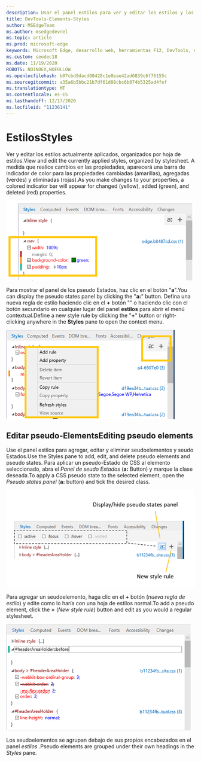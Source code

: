 ```yaml
---
description: Usar el panel estilos para ver y editar los estilos y los seudoelementos aplicados actualmente
title: DevTools-Elements-Styles
author: MSEdgeTeam
ms.author: msedgedevrel
ms.topic: article
ms.prod: microsoft-edge
keywords: Microsoft Edge, desarrollo web, herramientas F12, DevTools, elementos, estilos, seudo provincia, pseudo Classe, seudoelemento
ms.custom: seodec18
ms.date: 11/19/2020
ROBOTS: NOINDEX,NOFOLLOW
ms.openlocfilehash: b07cbd9dacd08428c1e0eae42ad6839c6f76155c
ms.sourcegitcommit: a35a6b5bbc21b7df61d08cbc6b074b5325ad4fef
ms.translationtype: MT
ms.contentlocale: es-ES
ms.lasthandoff: 12/17/2020
ms.locfileid: "11236141"
---
```

# <span data-ttu-id="9349b-104">Estilos</span><span class="sxs-lookup"><span data-stu-id="9349b-104">Styles</span></span>

<span data-ttu-id="9349b-105">Ver y editar los estilos actualmente aplicados, organizados por hoja de estilos.</span><span class="sxs-lookup"><span data-stu-id="9349b-105">View and edit the currently applied styles, organized by stylesheet.</span></span>  <span data-ttu-id="9349b-106">A medida que realice cambios en las propiedades, aparecerá una barra de indicador de color para las propiedades cambiadas (amarillas), agregadas (verdes) y eliminadas (rojas).</span><span class="sxs-lookup"><span data-stu-id="9349b-106">As you make changes to your properties, a colored indicator bar will appear for changed (yellow), added (green), and deleted (red) properties.</span></span>

![Panel estilos](../media/elements_styles.png)

<span data-ttu-id="9349b-108">Para mostrar el panel de los pseudo Estados, haz clic en el botón "**a**".</span><span class="sxs-lookup"><span data-stu-id="9349b-108">You can display the pseudo states panel by clicking the "**a:**" button.</span></span> <span data-ttu-id="9349b-109">Defina una nueva regla de estilo haciendo clic en el **+** botón "" o haciendo clic con el botón secundario en cualquier lugar del panel **estilos** para abrir el menú contextual.</span><span class="sxs-lookup"><span data-stu-id="9349b-109">Define a new style rule by clicking the "**+**" button or right-clicking anywhere in the **Styles** pane to open the context menu.</span></span>

![Botones del panel estilos y menú contextual](../media/elements_styles_buttons.png)

## <span data-ttu-id="9349b-111">Editar pseudo-Elements</span><span class="sxs-lookup"><span data-stu-id="9349b-111">Editing pseudo elements</span></span>

<span data-ttu-id="9349b-112">Use el panel estilos para agregar, editar y eliminar seudoelementos y seudo Estados.</span><span class="sxs-lookup"><span data-stu-id="9349b-112">Use the Styles pane to add, edit, and delete pseudo elements and pseudo states.</span></span> <span data-ttu-id="9349b-113">Para aplicar un pseudo-Estado de CSS al elemento seleccionado, abra el *Panel de seudo Estados* (**a:** Button) y marque la clase deseada.</span><span class="sxs-lookup"><span data-stu-id="9349b-113">To apply a CSS pseudo state to the selected element, open the *Pseudo states panel* (**a:** button) and tick the desired class.</span></span>

![Pseudo clases en el panel estilos](../media/elements_styles_pseudo_states.png)

<span data-ttu-id="9349b-115">Para agregar un seudoelemento, haga clic en el **+** botón (*nueva regla de estilo*) y edite como lo haría con una hoja de estilos normal.</span><span class="sxs-lookup"><span data-stu-id="9349b-115">To add a pseudo element, click the **+** (*New style rule*) button and edit as you would a regular stylesheet.</span></span>

![Agregar un seudoelemento desde el panel estilos](../media/elements_styles_pseudo_element.png)

<span data-ttu-id="9349b-117">Los seudoelementos se agrupan debajo de sus propios encabezados en el panel *estilos* .</span><span class="sxs-lookup"><span data-stu-id="9349b-117">Pseudo elements are grouped under their own headings in the *Styles* pane.</span></span>
